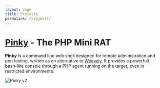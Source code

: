 ```yaml
---
layout: page
title: Projects
permalink: /projects/
---
```


# [Pinky][pinky-page] - The PHP Mini RAT

**Pinky** is a command line web shell designed for remote administration and pen testing, written as an alternative to [Weevely][weevely3-repo]. It provides a powerfull bash-like console through a PHP agent running on the target, even in restricted environments.

![Pinky v2][pinky-screenshot]

[pinky-screenshot]: https://github.com/davidtavarez/pinky/raw/master/screenshots/pinkyV2_connected.png

[pinky-page]: https://davidtavarez.github.io/pinky/
[weevely3-repo]: https://github.com/epinna/weevely3